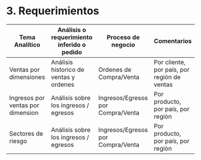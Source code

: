 # 3. Requerimientos

| Tema Analítico | Análisis o requerimiento inferido o pedido | Proceso de negocio | Comentarios |
| ------------- | ------------- | ------------ | ------------ |
| Ventas por dimensiones  | Análisis historico de ventas y ordenes  | Ordenes de Compra/Venta | Por cliente, por país, por región de ventas |
| Ingresos por ventas por dimension  | Análisis sobre los ingresos / egresos  | Ingresos/Egresos por Compra/Venta | Por producto, por país, por región |
| Sectores de riesgo | Análisis sobre los ingresos / egresos  | Ingresos/Egresos por Compra/Venta | Por producto, por país, por región |
